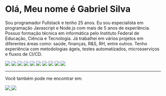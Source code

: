 <h1>Olá, Meu nome é Gabriel Silva</h1

Sou programador Fullstack e tenho 25 anos. Eu sou especialista em programação Javascript e Node.js com mais de 5 anos de experiência.
Possuo formação técnica em informática pelo Instituto Federal de Educação, Ciência e Tecnologia. Já trabalhei em vários projetos em diferentes áreas como: saúde, finanças, R&S, RH, entre outros.
Tenho experiência com metodologias ágeis, testes automatizados, microsserviços e fluxos de CI/CD.

<div>
	<img src="https://img.shields.io/badge/JavaScript-323330?style=for-the-badge&logo=javascript&logoColor=F7DF1E" />
	<img src="https://img.shields.io/badge/Node.js-43853D?style=for-the-badge&logo=node.js&logoColor=white" />
	<img src="https://img.shields.io/badge/TypeScript-007ACC?style=for-the-badge&logo=typescript&logoColor=white" />
	<img src="https://img.shields.io/badge/React-20232A?style=for-the-badge&logo=react&logoColor=61DAFB" />
	<img src="https://img.shields.io/badge/Docker-2CA5E0?style=for-the-badge&logo=docker&logoColor=white" />
	<img src="https://img.shields.io/badge/PostgreSQL-316192?style=for-the-badge&logo=postgresql&logoColor=white" />
	<img src="https://img.shields.io/badge/redis-CC0000.svg?&style=for-the-badge&logo=redis&logoColor=white" />
	<img src="https://img.shields.io/badge/GraphQl-E10098?style=for-the-badge&logo=graphql&logoColor=white" />
	<img src="https://img.shields.io/badge/RabbitMQ-FF6600?style=for-the-badge&logo=rabbitmq&logoColor=white" />
	<img src="https://img.shields.io/badge/Apache%20Kafka-231F20?style=for-the-badge&logo=apache-kafka&logoColor=white" />
</div>

<hr />

Você também pode me encontrar em:

<a href="https://www.instagram.com/gabrieljsillva">
	<img src="https://img.shields.io/badge/Instagram-E4405F?style=for-the-badge&logo=instagram&logoColor=white" />
</a>
<a href="https://www.linkedin.com/in/gabrieldjs21">
	<img src="https://img.shields.io/badge/LinkedIn-0077B5?style=for-the-badge&logo=linkedin&logoColor=white" />
</a>
